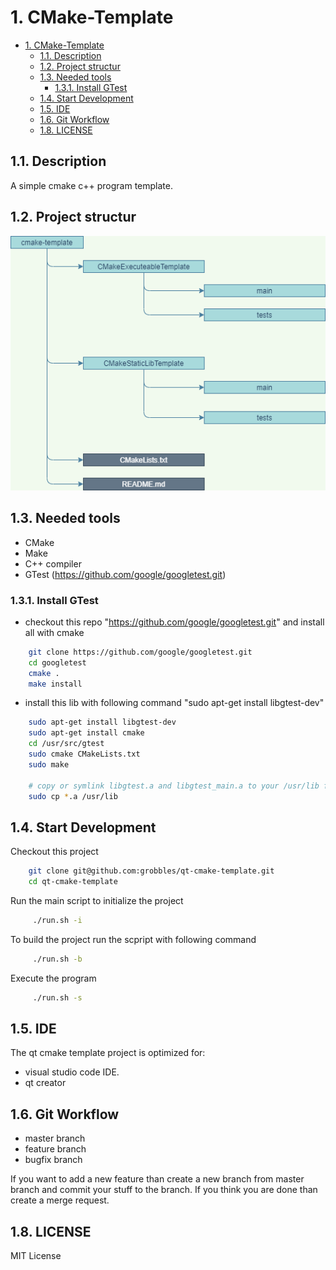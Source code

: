 # 1. CMake-Template

- [1. CMake-Template](#1-cmake-template)
  - [1.1. Description](#11-description)
  - [1.2. Project structur](#12-project-structur)
  - [1.3. Needed tools](#13-needed-tools)
    - [1.3.1. Install GTest](#131-install-gtest)
  - [1.4. Start Development](#14-start-development)
  - [1.5. IDE](#15-ide)
  - [1.6. Git Workflow](#16-git-workflow)
  - [1.8. LICENSE](#18-license)

## 1.1. Description

A simple cmake c++ program template.

## 1.2. Project structur

![Test Picture](.documentation/projectStructur.png)

## 1.3. Needed tools

- CMake
- Make
- C++ compiler
- GTest (https://github.com/google/googletest.git)

### 1.3.1. Install GTest

- checkout this repo "https://github.com/google/googletest.git" and install all with cmake

```bash
    git clone https://github.com/google/googletest.git
    cd googletest
    cmake .
    make install
```

- install this lib with following command "sudo apt-get install libgtest-dev"

```bash
    sudo apt-get install libgtest-dev
    sudo apt-get install cmake
    cd /usr/src/gtest
    sudo cmake CMakeLists.txt
    sudo make

    # copy or symlink libgtest.a and libgtest_main.a to your /usr/lib folder
    sudo cp *.a /usr/lib
```

## 1.4. Start Development

Checkout this project

```bash
    git clone git@github.com:grobbles/qt-cmake-template.git
    cd qt-cmake-template
```

Run the main script to initialize the project

```bash
     ./run.sh -i
```

To build the project run the scpript with following command

```bash
     ./run.sh -b
```

Execute the program

```bash
     ./run.sh -s
```

## 1.5. IDE

The qt cmake template project is optimized for:

- visual studio code IDE.
- qt creator

## 1.6. Git Workflow

- master branch
- feature branch
- bugfix branch

If you want to add a new feature than create a new branch from master branch and commit your stuff to the branch. If you think you are done than create a merge request.

## 1.8. LICENSE

MIT License
